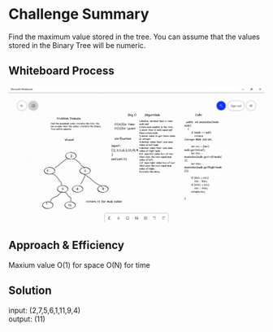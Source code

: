 # Challenge Summary
Find the maximum value stored in the tree. You can assume that the values stored in the Binary Tree will be numeric.<br />

## Whiteboard Process
![image](image.png)

## Approach & Efficiency
Maxium value 
O(1) for space 
O(N) for time

## Solution
input: (2,7,5,6,1,11,9,4)   <br />
output:  (11)  <br />
